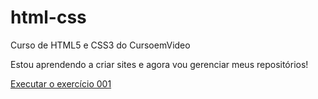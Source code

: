 # html-css
Curso de HTML5 e CSS3 do CursoemVideo

Estou aprendendo a criar sites e agora vou gerenciar meus repositórios!

<a href="https://lucascardosoinocencio.github.io/html-css/Exercicios/ex002/index.html">Executar o exercício 001</a>